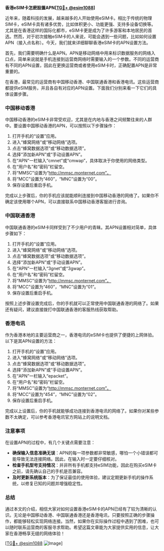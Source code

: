 **香港eSIM卡怎麽設置APN[[TG💪+ @esim1088](https://t.me/s/esim1088)]**

近年来，随着科技的发展，越来越多的人开始使用eSIM卡。相比于传统的物理SIM卡，eSIM卡具有诸多优势，比如体积更小、功能更强、支持多设备切换等。尤其是在香港这样的国际化都市，eSIM卡更是成为了许多游客和本地居民的首选。然而，对于初次接触eSIM卡的人来说，可能会遇到一些问题，比如如何设置APN（接入点名称）。今天，我们就来详细聊聊香港eSIM卡的APN设置方法。

首先，我们需要明确什么是APN。APN是移动网络中用来标识数据服务的网络入口点，简单来说就是手机连接到运营商网络时需要输入的一个参数。不同的运营商有不同的APN设置，因此在更换运营商或者使用eSIM卡时，正确配置APN是非常重要的。

在香港，最常见的运营商有中国移动香港、中国联通香港和香港电讯。这些运营商都提供eSIM服务，并且各自有对应的APN设置。下面我们分别来看一下它们的具体设置步骤。

### 中国移动香港

中国移动香港的eSIM卡非常受欢迎，尤其是在内地与香港之间频繁往来的人群中。要设置中国移动香港的APN，可以按照以下步骤操作：

1. 打开手机的“设置”应用。
2. 进入“蜂窝网络”或“移动网络”选项。
3. 点击“蜂窝数据选项”或“移动数据选项”。
4. 选择“添加新APN”或“手动设置APN”。
5. 在“APN”一栏输入“cmnet”或“cmwap”，具体取决于你使用的网络类型。
6. 在“用户名”和“密码”栏留空。
7. 将“MMSC”设置为“http://mmsc.monternet.com”。
8. 将“MCC”设置为“460”，“MNC”设置为“00”。
9. 保存设置后重启手机。

完成以上步骤后，你的手机应该就能顺利连接到中国移动香港的网络了。如果你不确定该使用哪个APN，可以直接联系中国移动香港客服进行咨询。

### 中国联通香港

中国联通香港的eSIM卡同样受到了不少用户的青睐。其APN设置相对简单，具体步骤如下：

1. 打开手机的“设置”应用。
2. 进入“蜂窝网络”或“移动网络”选项。
3. 点击“蜂窝数据选项”或“移动数据选项”。
4. 选择“添加新APN”或“手动设置APN”。
5. 在“APN”一栏输入“3gnet”或“3gwap”。
6. 在“用户名”和“密码”栏留空。
7. 将“MMSC”设置为“http://mmsc.monternet.com”。
8. 将“MCC”设置为“460”，“MNC”设置为“01”。
9. 保存设置后重启手机。

按照上述步骤设置完成后，你的手机就可以正常使用中国联通香港的网络了。如果还有疑问，建议直接拨打中国联通香港的客服热线获取帮助。

### 香港电讯

作为香港本地的主要运营商之一，香港电讯的eSIM卡也提供了便捷的上网体验。以下是其APN设置的方法：

1. 打开手机的“设置”应用。
2. 进入“蜂窝网络”或“移动网络”选项。
3. 点击“蜂窝数据选项”或“移动数据选项”。
4. 选择“添加新APN”或“手动设置APN”。
5. 在“APN”一栏输入“epacket”。
6. 在“用户名”和“密码”栏留空。
7. 将“MMSC”设置为“http://mmsc.monternet.com”。
8. 将“MCC”设置为“454”，“MNC”设置为“02”。
9. 保存设置后重启手机。

完成以上设置后，你的手机就能够成功连接到香港电讯的网络了。如果你对某些参数不太确定，可以参考香港电讯官方网站上的说明文档。

### 注意事项

在设置APN的过程中，有几个关键点需要注意：

- **确保输入信息准确无误**：APN的每一项参数都非常敏感，哪怕一个小错误都可能导致无法连接网络。因此，在输入时一定要仔细核对。
- **检查手机型号支持情况**：并非所有手机都支持eSIM功能，因此在购买eSIM卡之前，请先确认自己的手机是否兼容。
- **及时更新系统版本**：为了保证最佳的使用体验，建议定期更新手机的操作系统，以修复已知的问题并增强稳定性。

### 总结

通过本文的介绍，相信大家对如何设置香港eSIM卡的APN已经有了较为清晰的认识。无论是中国移动香港、中国联通香港还是香港电讯，只要按照正确的步骤操作，都能够轻松实现网络连接。当然，如果你在实际操作过程中遇到了困难，也可以随时联系运营商的客服寻求帮助。希望这篇文章能为大家提供实用的信息，让大家在香港畅享无缝的网络体验！

[[TG💪+ @esim1088](https://t.me/s/esim1088) ![Image](https://i.postimg.cc/4NQfJmqS/Snipaste-2025-05-13-00-14-12.png)]